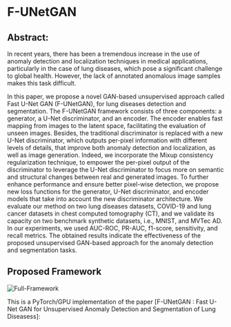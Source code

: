 # F-UNetGAN



## Abstract:
In recent years, there has been a tremendous increase in the use of anomaly detection and localization techniques in medical applications, particularly in the case of lung diseases, which pose a significant challenge to global health. However, the lack of annotated anomalous image samples makes this task difficult.

In this paper, we propose a novel GAN-based unsupervised approach called Fast U-Net GAN (F-UNetGAN), for lung diseases detection and segmentation. The F-UNetGAN framework consists of three components: a generator, a U-Net discriminator, and an encoder. The encoder enables fast mapping from images to the latent space, facilitating the evaluation of unseen images. Besides, the traditional discriminator is replaced with a new U-Net discriminator, which outputs per-pixel information with different levels of details, that improve both anomaly detection and localization, as well as image generation. Indeed, we incorporate the Mixup consistency regularization technique, to empower the per-pixel output of the discriminator to leverage the U-Net discriminator to focus more on semantic and structural changes between real and generated images. To further enhance performance and ensure better pixel-wise detection, we propose new loss functions for the generator, U-Net discriminator, and encoder models that take into account the new discriminator architecture. We evaluate our method on two lung diseases datasets, COVID-19 and lung cancer datasets in chest computed tomography (CT), and we validate its capacity on two benchmark synthetic datasets, i.e.,  MNIST, and MVTec AD. In our experiments, we used AUC-ROC, PR-AUC, f1-score, sensitivity, and recall metrics. The obtained results indicate the effectiveness of the proposed unsupervised GAN-based approach for the anomaly detection and segmentation tasks.

## Proposed Framework
![Full-Framework](https://user-images.githubusercontent.com/38373885/222929562-dc5ef22e-cb7a-4c92-8201-38a8ff15fed0.png)

This is a PyTorch/GPU implementation of the paper [F-UNetGAN : Fast U-Net GAN for Unsupervised Anomaly Detection and Segmentation of Lung Diseasess]:
